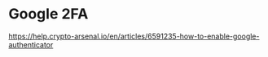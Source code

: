 # Google 2FA 

https://help.crypto-arsenal.io/en/articles/6591235-how-to-enable-google-authenticator